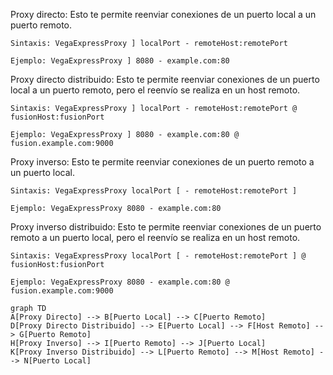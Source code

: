 Proxy directo: Esto te permite reenviar conexiones de un puerto local a un puerto remoto.

```
Sintaxis: VegaExpressProxy ] localPort - remoteHost:remotePort

Ejemplo: VegaExpressProxy ] 8080 - example.com:80
```

Proxy directo distribuido: Esto te permite reenviar conexiones de un puerto local a un puerto remoto, pero el reenvío se realiza en un host remoto.

```
Sintaxis: VegaExpressProxy ] localPort - remoteHost:remotePort @ fusionHost:fusionPort

Ejemplo: VegaExpressProxy ] 8080 - example.com:80 @ fusion.example.com:9000
```

Proxy inverso: Esto te permite reenviar conexiones de un puerto remoto a un puerto local.

```
Sintaxis: VegaExpressProxy localPort [ - remoteHost:remotePort ]

Ejemplo: VegaExpressProxy 8080 - example.com:80
```

Proxy inverso distribuido: Esto te permite reenviar conexiones de un puerto remoto a un puerto local, pero el reenvío se realiza en un host remoto.

```
Sintaxis: VegaExpressProxy localPort [ - remoteHost:remotePort ] @ fusionHost:fusionPort

Ejemplo: VegaExpressProxy 8080 - example.com:80 @ fusion.example.com:9000
```

```mermaid
graph TD
A[Proxy Directo] --> B[Puerto Local] --> C[Puerto Remoto]
D[Proxy Directo Distribuido] --> E[Puerto Local] --> F[Host Remoto] --> G[Puerto Remoto]
H[Proxy Inverso] --> I[Puerto Remoto] --> J[Puerto Local]
K[Proxy Inverso Distribuido] --> L[Puerto Remoto] --> M[Host Remoto] --> N[Puerto Local]

```